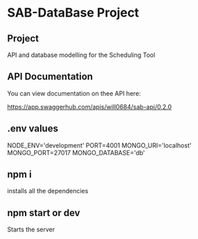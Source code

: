 # SAB-DataBase Project   

## Project

API and database modelling for the Scheduling Tool

## API Documentation

You can view documentation on thee API here:

https://app.swaggerhub.com/apis/will0684/sab-api/0.2.0

## .env values

NODE_ENV='development'
PORT=4001
MONGO_URI='localhost'
MONGO_PORT=27017
MONGO_DATABASE='db'

## npm i

installs all the dependencies

## npm start or dev

Starts the server
